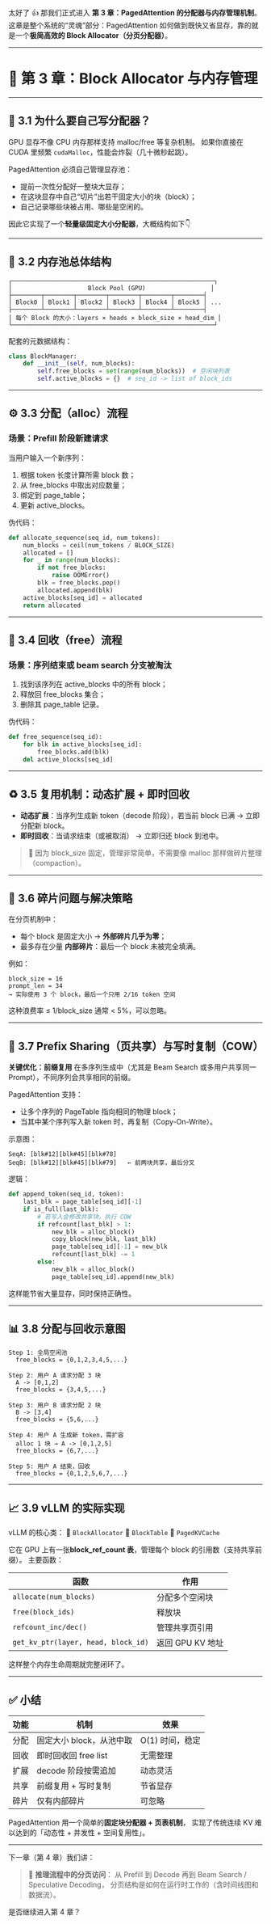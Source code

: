 太好了 👍
 那我们正式进入 **第 3 章：PagedAttention 的分配器与内存管理机制**。
 这章是整个系统的“灵魂”部分：PagedAttention 如何做到既快又省显存，靠的就是一个**极简高效的 Block Allocator（分页分配器）**。

------

# 💾 第 3 章：Block Allocator 与内存管理

------

## 🧠 3.1 为什么要自己写分配器？

GPU 显存不像 CPU 内存那样支持 malloc/free 等复杂机制。
 如果你直接在 CUDA 里频繁 `cudaMalloc`，性能会炸裂（几十微秒起跳）。

PagedAttention 必须自己管理显存池：

- 提前一次性分配好一整块大显存；
- 在这块显存中自己“切片”出若干固定大小的块（block）；
- 自己记录哪些块被占用、哪些是空闲的。

因此它实现了一个**轻量级固定大小分配器**，大概结构如下👇

------

## 🧩 3.2 内存池总体结构

```
┌────────────────────────────────────────────────────────┐
│                     Block Pool (GPU)                  │
├────────┬────────┬────────┬────────┬────────┬────────┤
│ Block0 │ Block1 │ Block2 │ Block3 │ Block4 │ Block5 │ ...
├────────┴────────┴────────┴────────┴────────┴────────┤
│ 每个 Block 的大小：layers × heads × block_size × head_dim │
└────────────────────────────────────────────────────────┘
```

配套的元数据结构：

```python
class BlockManager:
    def __init__(self, num_blocks):
        self.free_blocks = set(range(num_blocks))  # 空闲块列表
        self.active_blocks = {}  # seq_id -> list of block_ids
```

------

## ⚙️ 3.3 分配（alloc）流程

### 场景：Prefill 阶段新建请求

当用户输入一个新序列：

1. 根据 token 长度计算所需 block 数；
2. 从 free_blocks 中取出对应数量；
3. 绑定到 page_table；
4. 更新 active_blocks。

伪代码：

```python
def allocate_sequence(seq_id, num_tokens):
    num_blocks = ceil(num_tokens / BLOCK_SIZE)
    allocated = []
    for _ in range(num_blocks):
        if not free_blocks:
            raise OOMError()
        blk = free_blocks.pop()
        allocated.append(blk)
    active_blocks[seq_id] = allocated
    return allocated
```

------

## 🔄 3.4 回收（free）流程

### 场景：序列结束或 beam search 分支被淘汰

1. 找到该序列在 active_blocks 中的所有 block；
2. 释放回 free_blocks 集合；
3. 删除其 page_table 记录。

伪代码：

```python
def free_sequence(seq_id):
    for blk in active_blocks[seq_id]:
        free_blocks.add(blk)
    del active_blocks[seq_id]
```

------

## ♻️ 3.5 复用机制：动态扩展 + 即时回收

- **动态扩展**：当序列生成新 token（decode 阶段），若当前 block 已满 → 立即分配新 block。
- **即时回收**：当请求结束（或被取消） → 立即归还 block 到池中。

> 🚀 因为 block_size 固定，管理非常简单，不需要像 malloc 那样做碎片整理（compaction）。

------

## 🧱 3.6 碎片问题与解决策略

在分页机制中：

- 每个 block 是固定大小 → **外部碎片几乎为零**；
- 最多存在少量 **内部碎片**：最后一个 block 未被完全填满。

例如：

```
block_size = 16
prompt_len = 34
→ 实际使用 3 个 block，最后一个只用 2/16 token 空间
```

这种浪费率 ≤ 1/block_size
 通常 < 5%，可以忽略。

------

## 🧩 3.7 Prefix Sharing（页共享）与写时复制（COW）

**关键优化：前缀复用**
 在多序列生成中（尤其是 Beam Search 或多用户共享同一 Prompt），不同序列会共享相同的前缀。

PagedAttention 支持：

- 让多个序列的 PageTable 指向相同的物理 block；
- 当其中某个序列写入新 token 时，再复制（Copy-On-Write）。

示意图：

```
SeqA: [blk#12][blk#45][blk#78]
SeqB: [blk#12][blk#45][blk#79]   ← 前两块共享，最后分叉
```

逻辑：

```python
def append_token(seq_id, token):
    last_blk = page_table[seq_id][-1]
    if is_full(last_blk):
        # 若写入会修改共享块，执行 COW
        if refcount[last_blk] > 1:
            new_blk = alloc_block()
            copy_block(new_blk, last_blk)
            page_table[seq_id][-1] = new_blk
            refcount[last_blk] -= 1
        else:
            new_blk = alloc_block()
            page_table[seq_id].append(new_blk)
```

这样能节省大量显存，同时保持正确性。

------

## 📊 3.8 分配与回收示意图

```
Step 1: 全局空闲池
  free_blocks = {0,1,2,3,4,5,...}

Step 2: 用户 A 请求分配 3 块
  A -> [0,1,2]
  free_blocks = {3,4,5,...}

Step 3: 用户 B 请求分配 2 块
  B -> [3,4]
  free_blocks = {5,6,...}

Step 4: 用户 A 生成新 token，需扩容
  alloc 1 块 → A -> [0,1,2,5]
  free_blocks = {6,7,...}

Step 5: 用户 A 结束，回收
  free_blocks = {0,1,2,5,6,7,...}
```

------

## 📈 3.9 vLLM 的实际实现

vLLM 的核心类：
 🔹 `BlockAllocator`
 🔹 `BlockTable`
 🔹 `PagedKVCache`

它在 GPU 上有一张**block_ref_count 表**，管理每个 block 的引用数（支持共享前缀）。
 主要函数：

| 函数                                | 作用             |
| ----------------------------------- | ---------------- |
| `allocate(num_blocks)`              | 分配多个空闲块   |
| `free(block_ids)`                   | 释放块           |
| `refcount_inc/dec()`                | 管理共享页引用   |
| `get_kv_ptr(layer, head, block_id)` | 返回 GPU KV 地址 |

这样整个内存生命周期就完整闭环了。

------

## ✅ 小结

| 功能 | 机制                     | 效果            |
| ---- | ------------------------ | --------------- |
| 分配 | 固定大小 block，从池中取 | O(1) 时间，稳定 |
| 回收 | 即时回收回 free list     | 无需整理        |
| 扩展 | decode 阶段按需追加      | 动态灵活        |
| 共享 | 前缀复用 + 写时复制      | 节省显存        |
| 碎片 | 仅有内部碎片             | 可忽略          |

PagedAttention 用一个简单的**固定块分配器 + 页表机制**，
 实现了传统连续 KV 难以达到的「动态性 + 并发性 + 空间复用性」。

------

下一章（第 4 章）我们讲：

> 🚀 **推理流程中的分页访问**：
>  从 Prefill 到 Decode 再到 Beam Search / Speculative Decoding，
>  分页结构是如何在运行时工作的（含时间线图和数据流）。

是否继续进入第 4 章？